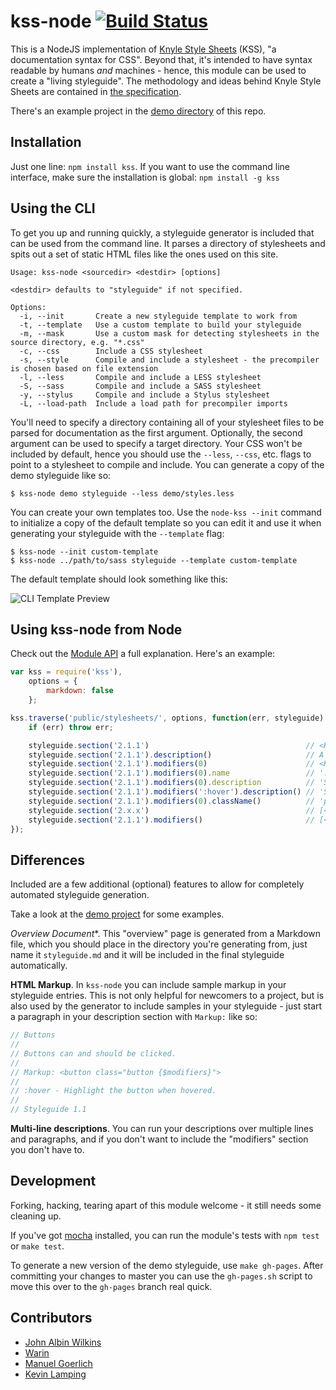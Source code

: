 # kss-node [![Build Status](https://secure.travis-ci.org/kss-node/kss-node.png?branch=master)](http://travis-ci.org/kss-node/kss-node)

This is a NodeJS implementation of [Knyle Style Sheets](https://github.com/kneath/kss) (KSS), "a documentation syntax for CSS". Beyond that, it's intended to have syntax readable by humans *and* machines - hence, this module can be used to create a "living styleguide". The methodology and ideas behind Knyle Style Sheets are contained in [the specification](https://github.com/kneath/kss/blob/master/SPEC.md).

There's an example project in the [demo directory](https://github.com/kss-node/kss-node/tree/master/demo) of this repo.

## Installation

Just one line: `npm install kss`. If you want to use the command line interface, make sure the installation is global: `npm install -g kss`

## Using the CLI

To get you up and running quickly, a styleguide generator is included that can be used from the command line. It parses a directory of stylesheets and spits out a set of static HTML files like the ones used on this site.

```
Usage: kss-node <sourcedir> <destdir> [options]

<destdir> defaults to "styleguide" if not specified.

Options:
  -i, --init       Create a new styleguide template to work from
  -t, --template   Use a custom template to build your styleguide
  -m, --mask       Use a custom mask for detecting stylesheets in the source directory, e.g. "*.css"
  -c, --css        Include a CSS stylesheet
  -s, --style      Compile and include a stylesheet - the precompiler is chosen based on file extension
  -l, --less       Compile and include a LESS stylesheet
  -S, --sass       Compile and include a SASS stylesheet
  -y, --stylus     Compile and include a Stylus stylesheet
  -L, --load-path  Include a load path for precompiler imports
```

You'll need to specify a directory containing all of your stylesheet files to be parsed for documentation as the first argument. Optionally, the second argument can be used to specify a target directory. Your CSS won't be included by default, hence you should use the `--less`, `--css`, etc. flags to point to a stylesheet to compile and include. You can generate a copy of the demo styleguide like so:

    $ kss-node demo styleguide --less demo/styles.less

You can create your own templates too. Use the `node-kss --init` command to initialize a copy of the default template so you can edit it and use it when generating your styleguide with the `--template` flag:

    $ kss-node --init custom-template
    $ kss-node ../path/to/sass styleguide --template custom-template

The default template should look something like this:

![CLI Template Preview](https://raw.github.com/kss-node/kss-node/master/demo/preview.png)

## Using kss-node from Node

Check out the [Module API](https://github.com/kss-node/kss-node/wiki/Module-API) a full explanation. Here's an example:

``` javascript
var kss = require('kss'),
    options = {
        markdown: false
    };

kss.traverse('public/stylesheets/', options, function(err, styleguide) {
    if (err) throw err;

    styleguide.section('2.1.1')                                   // <KssSection>
    styleguide.section('2.1.1').description()                     // A button suitable for giving stars to someone
    styleguide.section('2.1.1').modifiers(0)                      // <KssModifier>
    styleguide.section('2.1.1').modifiers(0).name                 // ':hover'
    styleguide.section('2.1.1').modifiers(0).description          // 'Subtle hover highlight'
    styleguide.section('2.1.1').modifiers(':hover').description() // 'Subtle hover highlight'
    styleguide.section('2.1.1').modifiers(0).className()          // 'pseudo-class-hover'
    styleguide.section('2.x.x')                                   // [<KssSection>, ...]
    styleguide.section('2.1.1').modifiers()                       // [<KssModifier>, ...]
});
```

## Differences

Included are a few additional (optional) features to allow for completely automated styleguide generation.

Take a look at the [demo project](https://github.com/kss-node/kss-node/tree/master/demo) for some examples.

*Overview Document**. This "overview" page is generated from a Markdown file, which you should place in the directory you're generating from, just name it `styleguide.md` and it will be included in the final styleguide automatically.

**HTML Markup**. In `kss-node` you can include sample markup in your styleguide entries. This is not only helpful for newcomers to a project, but is also used by the generator to include samples in your styleguide - just start a paragraph in your description section with `Markup:` like so:

``` javascript
// Buttons
//
// Buttons can and should be clicked.
//
// Markup: <button class="button {$modifiers}">
//
// :hover - Highlight the button when hovered.
//
// Styleguide 1.1
```

**Multi-line descriptions**. You can run your descriptions over multiple lines and paragraphs, and if you don't want to include the "modifiers" section you don't have to.

## Development

Forking, hacking, tearing apart of this module welcome - it still needs some cleaning up.

If you've got [mocha](https://github.com/visionmedia/mocha) installed, you can run the module's tests with `npm test` or `make test`.

To generate a new version of the demo styleguide, use `make gh-pages`. After committing your changes to master you can use the `gh-pages.sh` script to move this over to the `gh-pages` branch real quick.

## Contributors

* [John Albin Wilkins](https://github.com/JohnAlbin)
* [Warin](https://github.com/Warin)
* [Manuel Goerlich](https://github.com/MaThGo)
* [Kevin Lamping](https://github.com/klamping)
